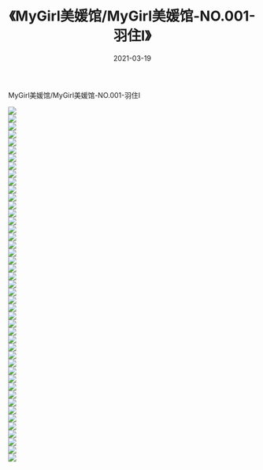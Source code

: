 ﻿---
layout: post
title:  《MyGirl美媛馆/MyGirl美媛馆-NO.001-羽住I》
date:   2021-03-19
img: http://pic.660000.xyz/1:/网络美图/2021/MyGirl美媛馆/MyGirl美媛馆-NO.001-羽住I/000.jpg
categories: [美女, 清纯, 唯美]
---

MyGirl美媛馆/MyGirl美媛馆-NO.001-羽住I

 ![](http://pic.660000.xyz/1:/网络美图/2021/MyGirl美媛馆/MyGirl美媛馆-NO.001-羽住I/001.jpg) <br>![](http://pic.660000.xyz/1:/网络美图/2021/MyGirl美媛馆/MyGirl美媛馆-NO.001-羽住I/002.jpg) <br>![](http://pic.660000.xyz/1:/网络美图/2021/MyGirl美媛馆/MyGirl美媛馆-NO.001-羽住I/003.jpg) <br>![](http://pic.660000.xyz/1:/网络美图/2021/MyGirl美媛馆/MyGirl美媛馆-NO.001-羽住I/004.jpg) <br>![](http://pic.660000.xyz/1:/网络美图/2021/MyGirl美媛馆/MyGirl美媛馆-NO.001-羽住I/005.jpg) <br>![](http://pic.660000.xyz/1:/网络美图/2021/MyGirl美媛馆/MyGirl美媛馆-NO.001-羽住I/006.jpg) <br>![](http://pic.660000.xyz/1:/网络美图/2021/MyGirl美媛馆/MyGirl美媛馆-NO.001-羽住I/007.jpg) <br>![](http://pic.660000.xyz/1:/网络美图/2021/MyGirl美媛馆/MyGirl美媛馆-NO.001-羽住I/008.jpg) <br>![](http://pic.660000.xyz/1:/网络美图/2021/MyGirl美媛馆/MyGirl美媛馆-NO.001-羽住I/009.jpg) <br>![](http://pic.660000.xyz/1:/网络美图/2021/MyGirl美媛馆/MyGirl美媛馆-NO.001-羽住I/010.jpg) <br>![](http://pic.660000.xyz/1:/网络美图/2021/MyGirl美媛馆/MyGirl美媛馆-NO.001-羽住I/011.jpg) <br>![](http://pic.660000.xyz/1:/网络美图/2021/MyGirl美媛馆/MyGirl美媛馆-NO.001-羽住I/012.jpg) <br>![](http://pic.660000.xyz/1:/网络美图/2021/MyGirl美媛馆/MyGirl美媛馆-NO.001-羽住I/013.jpg) <br>![](http://pic.660000.xyz/1:/网络美图/2021/MyGirl美媛馆/MyGirl美媛馆-NO.001-羽住I/014.jpg) <br>![](http://pic.660000.xyz/1:/网络美图/2021/MyGirl美媛馆/MyGirl美媛馆-NO.001-羽住I/015.jpg) <br>![](http://pic.660000.xyz/1:/网络美图/2021/MyGirl美媛馆/MyGirl美媛馆-NO.001-羽住I/016.jpg) <br>![](http://pic.660000.xyz/1:/网络美图/2021/MyGirl美媛馆/MyGirl美媛馆-NO.001-羽住I/017.jpg) <br>![](http://pic.660000.xyz/1:/网络美图/2021/MyGirl美媛馆/MyGirl美媛馆-NO.001-羽住I/018.jpg) <br>![](http://pic.660000.xyz/1:/网络美图/2021/MyGirl美媛馆/MyGirl美媛馆-NO.001-羽住I/019.jpg) <br>![](http://pic.660000.xyz/1:/网络美图/2021/MyGirl美媛馆/MyGirl美媛馆-NO.001-羽住I/020.jpg) <br>![](http://pic.660000.xyz/1:/网络美图/2021/MyGirl美媛馆/MyGirl美媛馆-NO.001-羽住I/021.jpg) <br>![](http://pic.660000.xyz/1:/网络美图/2021/MyGirl美媛馆/MyGirl美媛馆-NO.001-羽住I/022.jpg) <br>![](http://pic.660000.xyz/1:/网络美图/2021/MyGirl美媛馆/MyGirl美媛馆-NO.001-羽住I/023.jpg) <br>![](http://pic.660000.xyz/1:/网络美图/2021/MyGirl美媛馆/MyGirl美媛馆-NO.001-羽住I/024.jpg) <br>![](http://pic.660000.xyz/1:/网络美图/2021/MyGirl美媛馆/MyGirl美媛馆-NO.001-羽住I/025.jpg) <br>![](http://pic.660000.xyz/1:/网络美图/2021/MyGirl美媛馆/MyGirl美媛馆-NO.001-羽住I/026.jpg) <br>![](http://pic.660000.xyz/1:/网络美图/2021/MyGirl美媛馆/MyGirl美媛馆-NO.001-羽住I/027.jpg) <br>![](http://pic.660000.xyz/1:/网络美图/2021/MyGirl美媛馆/MyGirl美媛馆-NO.001-羽住I/028.jpg) <br>![](http://pic.660000.xyz/1:/网络美图/2021/MyGirl美媛馆/MyGirl美媛馆-NO.001-羽住I/029.jpg) <br>![](http://pic.660000.xyz/1:/网络美图/2021/MyGirl美媛馆/MyGirl美媛馆-NO.001-羽住I/030.jpg) <br>![](http://pic.660000.xyz/1:/网络美图/2021/MyGirl美媛馆/MyGirl美媛馆-NO.001-羽住I/031.jpg) <br>![](http://pic.660000.xyz/1:/网络美图/2021/MyGirl美媛馆/MyGirl美媛馆-NO.001-羽住I/032.jpg) <br>![](http://pic.660000.xyz/1:/网络美图/2021/MyGirl美媛馆/MyGirl美媛馆-NO.001-羽住I/033.jpg) <br>![](http://pic.660000.xyz/1:/网络美图/2021/MyGirl美媛馆/MyGirl美媛馆-NO.001-羽住I/034.jpg) <br>![](http://pic.660000.xyz/1:/网络美图/2021/MyGirl美媛馆/MyGirl美媛馆-NO.001-羽住I/035.jpg) <br>![](http://pic.660000.xyz/1:/网络美图/2021/MyGirl美媛馆/MyGirl美媛馆-NO.001-羽住I/036.jpg) <br>![](http://pic.660000.xyz/1:/网络美图/2021/MyGirl美媛馆/MyGirl美媛馆-NO.001-羽住I/037.jpg) <br>![](http://pic.660000.xyz/1:/网络美图/2021/MyGirl美媛馆/MyGirl美媛馆-NO.001-羽住I/038.jpg) <br>![](http://pic.660000.xyz/1:/网络美图/2021/MyGirl美媛馆/MyGirl美媛馆-NO.001-羽住I/039.jpg) <br>![](http://pic.660000.xyz/1:/网络美图/2021/MyGirl美媛馆/MyGirl美媛馆-NO.001-羽住I/040.jpg) <br>![](http://pic.660000.xyz/1:/网络美图/2021/MyGirl美媛馆/MyGirl美媛馆-NO.001-羽住I/041.jpg) <br>![](http://pic.660000.xyz/1:/网络美图/2021/MyGirl美媛馆/MyGirl美媛馆-NO.001-羽住I/042.jpg) <br>![](http://pic.660000.xyz/1:/网络美图/2021/MyGirl美媛馆/MyGirl美媛馆-NO.001-羽住I/043.jpg) <br>![](http://pic.660000.xyz/1:/网络美图/2021/MyGirl美媛馆/MyGirl美媛馆-NO.001-羽住I/044.jpg) <br>![](http://pic.660000.xyz/1:/网络美图/2021/MyGirl美媛馆/MyGirl美媛馆-NO.001-羽住I/045.jpg) <br>